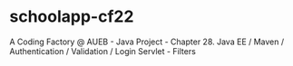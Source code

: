 # schoolapp-cf22
A Coding Factory @ AUEB - Java Project - Chapter 28. Java EE / Maven / Authentication / Validation / Login Servlet - Filters
